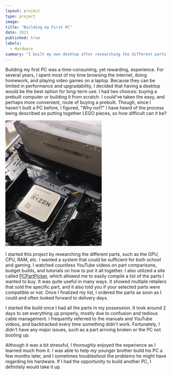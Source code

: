 ```yaml
---
layout: project
type: project
image: 
title: "Building my First PC"
date: 2021
published: true
labels:
  - Hardware
summary: "I built my own desktop after researching the different parts."
---
```


Building my first PC was a time-consuming, yet rewarding, experience. For several years, I spent most of my time browsing the internet, doing homework, and playing video games on a laptop. Because they can be limited in performance and upgradability, I decided that having a desktop would be the best option for long-term use. I had two choices: buying a prebuilt computer or building it from scratch. I could've taken the easy, and perhaps more convenient, route of buying a prebuilt. Though, since I haven't built a PC before, I figured, "Why not?" I have heard of the process being described as putting together LEGO pieces, so how difficult can it be?

<img width="300px" 
     class="rounded float-start pe-4" 
     src="../img/building-my-first-pc/building-my-first-pc.jpg" >

I started this project by researching the different parts, such as the GPU, CPU, RAM, etc. I wanted a system that could be sufficient for both school and gaming. I watched countless YouTube videos on part comparisons, budget builds, and tutorials on how to put it all together. I also utilized a site called [PCPartPicker](https://pcpartpicker.com/), which allowed me to easily compile a list of the parts I wanted to buy. It was quite useful in many ways. It showed multiple retailers that sold the specific part, and it also told you if your selected parts were compatible or not. Once I finalized my list, I ordered the parts as soon as I could and often looked forward to delivery days.

I started the build once I had all the parts in my possession. It took around 2 days to set everything up properly, mostly due to confusion and tedious cable management. I frequently referred to the manuals and YouTube videos, and backtracked every time something didn't work. Fortunately, I didn't have any major issues, such as a part arriving broken or the PC not booting up.

Although it was a bit stressful, I thoroughly enjoyed the experience as I learned much from it. I was able to help my younger brother build his PC a few months later, and I sometimes troubleshoot the problems he might have regarding his hardware. If I had the opportunity to build another PC, I definitely would take it up.

